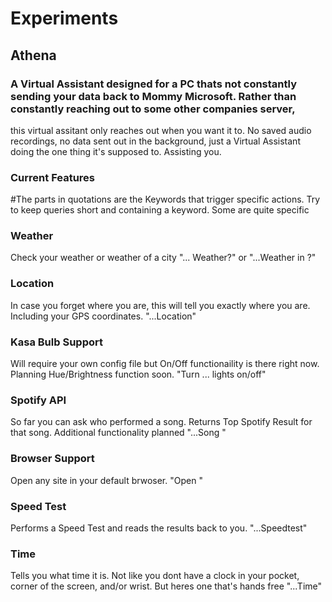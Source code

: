 # Experiments
## Athena
### A Virtual Assistant designed for a PC thats not constantly sending your data back to Mommy Microsoft. Rather than constantly reaching out to some other companies server,
this virtual assitant only reaches out when you want it to. No saved audio recordings, no data sent out in the background, just a Virtual Assistant doing the one thing it's
supposed to. Assisting you. 

### Current Features
#The parts in quotations are the Keywords that trigger specific actions. Try to keep queries short and containing a keyword. Some are quite specific

### Weather
Check your weather or weather of a city "... Weather?" or "...Weather in <City>?"

### Location
In case you forget where you are, this will tell you exactly where you are. Including your GPS coordinates. "...Location"

### Kasa Bulb Support
Will require your own config file but On/Off functionaility is there right now. Planning Hue/Brightness function soon. "Turn ... lights on/off"

### Spotify API
So far you can ask who performed a song. Returns Top Spotify Result for that song. Additional functionality planned  "...Song <Song Name>"

### Browser Support
Open any site in your default brwoser. "Open <Site name> "

### Speed Test
Performs a Speed Test and reads the results back to you. "...Speedtest" 

### Time
Tells you what time it is. Not like you dont have a clock in your pocket, corner of the screen, and/or wrist. But heres one that's hands free "...Time" 
